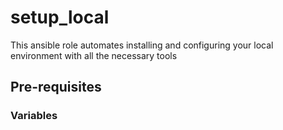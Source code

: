 # setup_local
This ansible role automates installing and configuring your local environment with all the necessary tools

## Pre-requisites

### Variables

